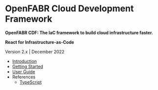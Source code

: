 # OpenFABR Cloud Development Framework

**OpenFABR CDF: The IaC framework to build cloud infrastructure faster.**

**React for Infrastructure-as-Code**

Version 2.x | December 2022

- [Introduction](introduction/what-is-cdf.md)
- [Getting Started](getting-started/quick-start.md)
- [User Guide](user-guide/overview.md)
- References
    - [TypeScript](references/typescript/index.md)
